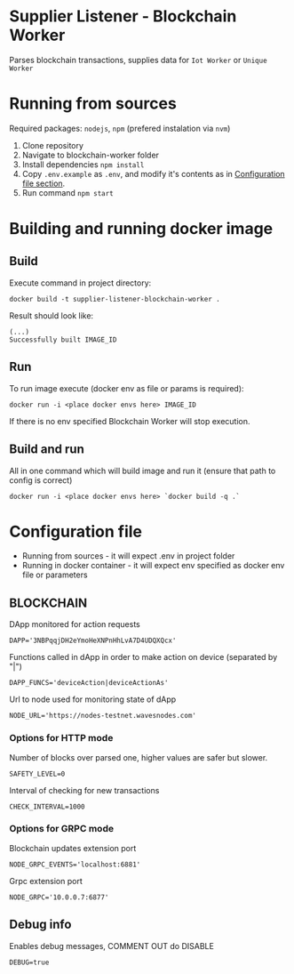 # Supplier Listener - Blockchain Worker

Parses blockchain transactions, supplies data for `Iot Worker` or `Unique Worker`

# Running from sources

Required packages: `nodejs`, `npm` (prefered instalation via `nvm`)

1. Clone repository
2. Navigate to blockchain-worker folder
3. Install dependencies `npm install`
4. Copy `.env.example` as `.env`, and modify it's contents as in [Configuration file section](#configuration-file).
5. Run command `npm start`

# Building and running docker image

## Build

Execute command in project directory:

```
docker build -t supplier-listener-blockchain-worker .
```

Result should look like:

```
(...)
Successfully built IMAGE_ID
```

## Run

To run image execute (docker env as file or params is required):

```
docker run -i <place docker envs here> IMAGE_ID
```

If there is no env specified Blockchain Worker will stop execution.

## Build and run

All in one command which will build image and run it (ensure that path to config is correct)

```
docker run -i <place docker envs here> `docker build -q .`
```

# Configuration file

- Running from sources - it will expect .env in project folder
- Running in docker container - it will expect env specified as docker env file or parameters

## BLOCKCHAIN

DApp monitored for action requests

```
DAPP='3NBPqqjDH2eYmoHeXNPnHhLvA7D4UDQXQcx'
```

Functions called in dApp in order to make action on device (separated by "|")

```
DAPP_FUNCS='deviceAction|deviceActionAs'
```

Url to node used for monitoring state of dApp

```
NODE_URL='https://nodes-testnet.wavesnodes.com'

```

### Options for HTTP mode

Number of blocks over parsed one, higher values are safer but slower.

```
SAFETY_LEVEL=0
```

Interval of checking for new transactions

```
CHECK_INTERVAL=1000
```

### Options for GRPC mode

Blockchain updates extension port

```
NODE_GRPC_EVENTS='localhost:6881'
```

Grpc extension port

```
NODE_GRPC='10.0.0.7:6877'
```

## Debug info

Enables debug messages, COMMENT OUT do DISABLE

```
DEBUG=true
```
